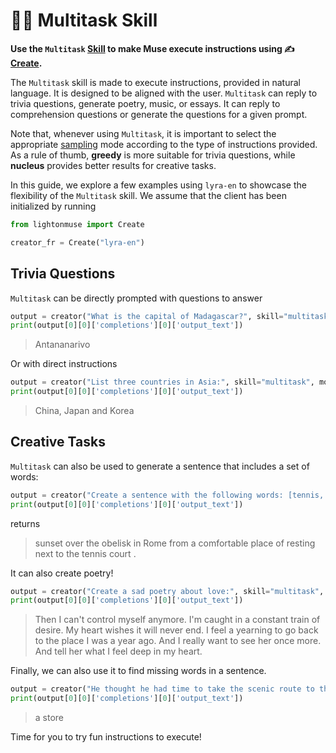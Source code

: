 # 🧑‍🏫 Multitask Skill

**Use the `Multitask` [Skill](/api/skills) to make Muse execute instructions using ✍️ [Create](/api/primitives/create).**

The `Multitask` skill is made to execute instructions, provided in natural language. It is designed to be aligned with the user. `Multitask` can reply to trivia questions, generate poetry, music, or essays. It can reply to comprehension questions or generate the questions for a given prompt.

Note that, whenever using `Multitask`, it is important to select the appropriate [sampling](/home/concepts#sampling) mode according to the type of instructions provided. As a rule of thumb, **greedy** is more suitable for trivia questions, while **nucleus** provides better results for creative tasks.

In this guide, we explore a few examples using `lyra-en` to showcase the flexibility of the `Multitask` skill. We assume that the client has been initialized by running

```python
from lightonmuse import Create

creator_fr = Create("lyra-en")
```

## Trivia Questions

`Multitask` can be directly prompted with questions to answer

```python 
output = creator("What is the capital of Madagascar?", skill="multitask", mode="greedy")
print(output[0][0]['completions'][0]['output_text'])
```

> Antananarivo

Or with direct instructions

```python
output = creator("List three countries in Asia:", skill="multitask", mode="greedy")
print(output[0][0]['completions'][0]['output_text'])
```

>China, Japan and Korea

## Creative Tasks

`Multitask` can also be used to generate a sentence that includes a set of words:

```python
output = creator("Create a sentence with the following words: [tennis, Rome, sunset]:", skill="multitask", n_tokens=30)
print(output[0][0]['completions'][0]['output_text'])
```

returns 

> sunset over the obelisk in Rome from a comfortable place of resting next to the tennis court .

It can also create poetry!

```python
output = creator("Create a sad poetry about love:", skill="multitask", n_tokens=65)
print(output[0][0]['completions'][0]['output_text'])
```

> Then I can't control myself anymore. I'm caught in a constant train of desire. My heart wishes it will never end. I feel a yearning to go back to the place I was a year ago. And I really want to see her once more. And tell her what I feel deep in my heart. 

Finally, we can also use it to find missing words in a sentence.

```python
output = creator("He thought he had time to take the scenic route to the store, but the _ was closed early.. What is _?", skill="multitask", mode="greedy")
print(output[0][0]['completions'][0]['output_text'])
```

> a store

Time for you to try fun instructions to execute!

